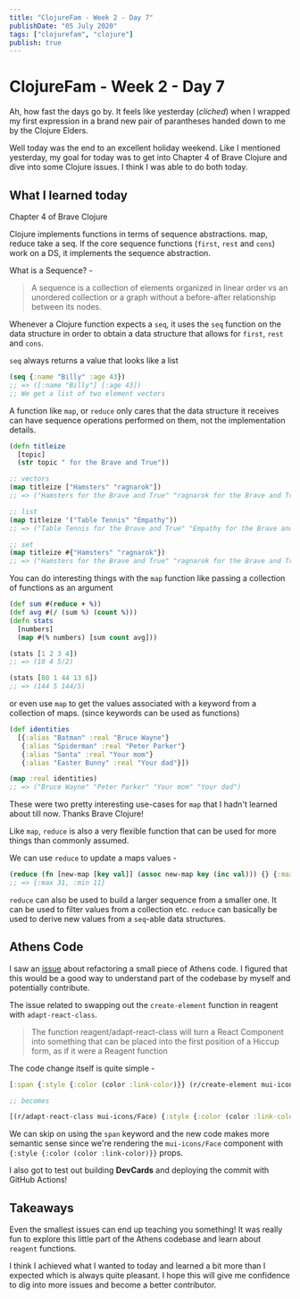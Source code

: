 ```yaml
---
title: "ClojureFam - Week 2 - Day 7"
publishDate: "05 July 2020"
tags: ["clojurefam", "clojure"]
publish: true
---
```


# ClojureFam - Week 2 - Day 7

Ah, how fast the days go by. It feels like yesterday (_cliched_) when I wrapped my first expression in a brand new pair of parantheses handed down to me by the Clojure Elders.

Well today was the end to an excellent holiday weekend. Like I mentioned yesterday, my goal for today was to get into Chapter 4 of Brave Clojure and dive into some Clojure issues. I think I was able to do both today.

## What I learned today

Chapter 4 of Brave Clojure

Clojure implements functions in terms of sequence abstractions. map, reduce take a seq. If the core sequence functions (`first`, `rest` and `cons`) work on a DS, it implements the sequence abstraction.

What is a Sequence? -

> A sequence is a collection of elements organized in linear order vs an unordered collection or a graph without a before-after relationship between its nodes.

Whenever a Clojure function expects a `seq`, it uses the `seq` function on the data structure in order to obtain a data structure that
allows for `first`, `rest` and `cons`.

`seq` always returns a value that looks like a list

```clojure
(seq {:name "Billy" :age 43})
;; => ([:name "Billy"] [:age 43])
;; We get a list of two element vectors
```

A function like `map`, or `reduce` only cares that the data structure it receives can have sequence operations performed on them, not the implementation details.

```clojure
(defn titleize
  [topic]
  (str topic " for the Brave and True"))

;; vectors
(map titleize ["Hamsters" "ragnarok"])
;; => ("Hamsters for the Brave and True" "ragnarok for the Brave and True")

;; list
(map titleize '("Table Tennis" "Empathy"))
;; => ("Table Tennis for the Brave and True" "Empathy for the Brave and True")

;; set
(map titleize #{"Hamsters" "ragnarok"})
;; => ("Hamsters for the Brave and True" "ragnarok for the Brave and True")
```

You can do interesting things with the `map` function like passing a collection of functions as an argument

```clojure
(def sum #(reduce + %))
(def avg #(/ (sum %) (count %)))
(defn stats
  [numbers]
  (map #(% numbers) [sum count avg]))

(stats [1 2 3 4])
;; => (10 4 5/2)

(stats [80 1 44 13 6])
;; => (144 5 144/5)
```

or even use `map` to get the values associated with a keyword from a collection of maps. (since keywords can be used as functions)

```clojure
(def identities
  [{:alias "Batman" :real "Bruce Wayne"}
   {:alias "Spiderman" :real "Peter Parker"}
   {:alias "Santa" :real "Your mom"}
   {:alias "Easter Bunny" :real "Your dad"}])

(map :real identities)
;; => ("Bruce Wayne" "Peter Parker" "Your mom" "Your dad")
```

These were two pretty interesting use-cases for `map` that I hadn't learned about till now. Thanks Brave Clojure!

Like `map`, `reduce` is also a very flexible function that can be used for more things than commonly assumed.

We can use `reduce` to update a maps values -

```clojure
(reduce (fn [new-map [key val]] (assoc new-map key (inc val))) {} {:max 30 :min 10})
;; => {:max 31, :min 11}
```

`reduce` can also be used to build a larger sequence from a smaller one. It can be used to filter values from a collection etc. `reduce` can basically be used to derive new values from a `seq`-able data structures.

## Athens Code

I saw an [issue](https://github.com/athensresearch/athens/issues/207) about refactoring a small piece of Athens code. I figured that this would be a good way to understand part of the codebase by myself and potentially contribute.

The issue related to swapping out the `create-element` function in reagent with `adapt-react-class`.

> The function reagent/adapt-react-class will turn a React Component into something that can be placed into the first position of a Hiccup form, as if it were a Reagent function

The code change itself is quite simple -

```clojure
[:span {:style {:color (color :link-color)}} (r/create-element mui-icons/Face)]

;; becomes

[(r/adapt-react-class mui-icons/Face) {:style {:color (color :link-color)}}]
```

We can skip on using the `span` keyword and the new code makes more semantic sense since we're rendering the `mui-icons/Face` component with `{:style {:color (color :link-color)}}` props.

I also got to test out building **DevCards** and deploying the commit with GitHub Actions!

## Takeaways

Even the smallest issues can end up teaching you something! It was really fun to explore this little part of the Athens codebase and learn about `reagent` functions.

I think I achieved what I wanted to today and learned a bit more than I expected which is always quite pleasant. I hope this will give me confidence to dig into more issues and become a better contributor.
